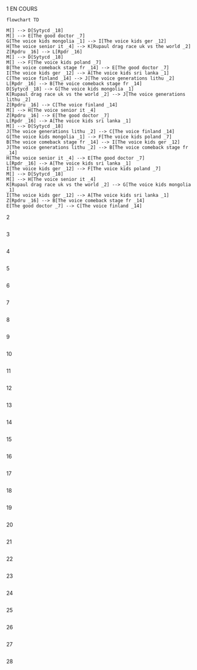 
1   EN COURS
```mermaid
flowchart TD

M[] --> D[Sytycd _18]
M[] --> E[The good doctor _7]
G[The voice kids mongolia _1] --> I[The voice kids ger _12]
H[The voice senior it _4] --> K[Rupaul drag race uk vs the world _2]
Z[Rpdru _16] --> L[Rpdr _16]
M[] --> D[Sytycd _18]
M[] --> F[The voice kids poland _7]
B[The voice comeback stage fr _14] --> E[The good doctor _7]
I[The voice kids ger _12] --> A[The voice kids sri lanka _1]
C[The voice finland _14] --> J[The voice generations lithu _2]
L[Rpdr _16] --> B[The voice comeback stage fr _14]
D[Sytycd _18] --> G[The voice kids mongolia _1]
K[Rupaul drag race uk vs the world _2] --> J[The voice generations lithu _2]
Z[Rpdru _16] --> C[The voice finland _14]
M[] --> H[The voice senior it _4]
Z[Rpdru _16] --> E[The good doctor _7]
L[Rpdr _16] --> A[The voice kids sri lanka _1]
M[] --> D[Sytycd _18]
J[The voice generations lithu _2] --> C[The voice finland _14]
G[The voice kids mongolia _1] --> F[The voice kids poland _7]
B[The voice comeback stage fr _14] --> I[The voice kids ger _12]
J[The voice generations lithu _2] --> B[The voice comeback stage fr _14]
H[The voice senior it _4] --> E[The good doctor _7]
L[Rpdr _16] --> A[The voice kids sri lanka _1]
I[The voice kids ger _12] --> F[The voice kids poland _7]
M[] --> D[Sytycd _18]
M[] --> H[The voice senior it _4]
K[Rupaul drag race uk vs the world _2] --> G[The voice kids mongolia _1]
I[The voice kids ger _12] --> A[The voice kids sri lanka _1]
Z[Rpdru _16] --> B[The voice comeback stage fr _14]
E[The good doctor _7] --> C[The voice finland _14]

```

2  
```mermaid
```

3  
```mermaid
```

4  
```mermaid
```

5  
```mermaid
```

6  
```mermaid
```

7  
```mermaid
```

8  
```mermaid
```

9  
```mermaid
```

10  
```mermaid
```

11  
```mermaid
```

12  
```mermaid
```

13  
```mermaid
```

14  
```mermaid
```

15  
```mermaid
```

16  
```mermaid
```

17  
```mermaid
```

18  
```mermaid
```

19  
```mermaid
```

20  
```mermaid
```

21  
```mermaid
```

22  
```mermaid
```

23  
```mermaid
```

24  
```mermaid
```

25  
```mermaid
```

26  
```mermaid
```

27  
```mermaid
```

28  
```mermaid
```
